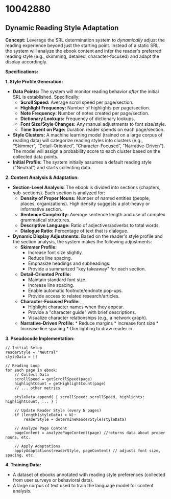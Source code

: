 # 10042880

## Dynamic Reading Style Adaptation

**Concept:** Leverage the SRL determination system to *dynamically* adjust the reading experience beyond just the starting point. Instead of a static SRL, the system will analyze the ebook content and infer the reader's preferred reading style (e.g., skimming, detailed, character-focused) and adapt the display accordingly.

**Specifications:**

**1. Style Profile Generation:**

*   **Data Points:** The system will monitor reading behavior *after* the initial SRL is established. Specifically:
    *   **Scroll Speed:** Average scroll speed per page/section.
    *   **Highlight Frequency:**  Number of highlights per page/section.
    *   **Note Frequency:** Number of notes created per page/section.
    *   **Dictionary Lookups:** Frequency of dictionary lookups.
    *   **Font Size/Style Changes:** Any manual adjustments to font size/style.
    *   **Time Spent on Page:** Duration reader spends on each page/section.
*   **Style Clusters:** A machine learning model (trained on a large corpus of reading data) will categorize reading styles into clusters (e.g., “Skimmer”, “Detail-Oriented”, “Character-Focused”, "Narrative-Driven"). The model will assign a probability score to each cluster based on the collected data points.
*   **Initial Profile:** The system initially assumes a default reading style ("Neutral") and starts collecting data.

**2. Content Analysis & Adaptation:**

*   **Section-Level Analysis:** The ebook is divided into sections (chapters, sub-sections). Each section is analyzed for:
    *   **Density of Proper Nouns:** Number of named entities (people, places, organizations). High density suggests a plot-heavy or informative section.
    *   **Sentence Complexity:** Average sentence length and use of complex grammatical structures.
    *   **Descriptive Language:** Ratio of adjectives/adverbs to total words.
    *   **Dialogue Ratio:** Percentage of text that is dialogue.
*   **Dynamic Display Adjustments:** Based on the reader's style profile and the section analysis, the system makes the following adjustments:
    *   **Skimmer Profile:**
        *   Increase font size slightly.
        *   Reduce line spacing.
        *   Emphasize headings and subheadings.
        *   Provide a summarized "key takeaway" for each section.
    *   **Detail-Oriented Profile:**
        *   Maintain standard font size.
        *   Increase line spacing.
        *   Enable automatic footnote/endnote pop-ups.
        *   Provide access to related research/articles.
    *   **Character-Focused Profile:**
        *   Highlight character names when they appear.
        *   Provide a "character guide" with brief descriptions.
        *   Visualize character relationships (e.g., a network graph).
    *    **Narrative-Driven Profile:**
        *   Reduce margins
        *   Increase font size
        *   Increase line spacing
        *   Dim lighting to draw reader in

**3. Pseudocode Implementation:**

```
// Initial Setup
readerStyle = "Neutral"
styleData = []

// Reading Loop
for each page in ebook:
    // Collect Data
    scrollSpeed = getScrollSpeed(page)
    highlightCount = getHighlightCount(page)
    // ... other metrics

    styleData.append( { scrollSpeed: scrollSpeed, highlights: highlightCount, ... } )

    // Update Reader Style (every N pages)
    if (length(styleData) > N):
        readerStyle = determineReaderStyle(styleData)

    // Analyze Page Content
    pageContent = analyzePageContent(page) //returns data about proper nouns, etc.

    // Apply Adaptations
    applyAdaptations(readerStyle, pageContent) // adjusts font size, spacing, etc.
```

**4.  Training Data:**

*   A dataset of ebooks annotated with reading style preferences (collected from user surveys or behavioral data).
*   A large corpus of text used to train the language model for content analysis.
